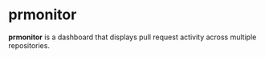 # prmonitor

**prmonitor** is a dashboard that displays pull request activity
across multiple repositories.